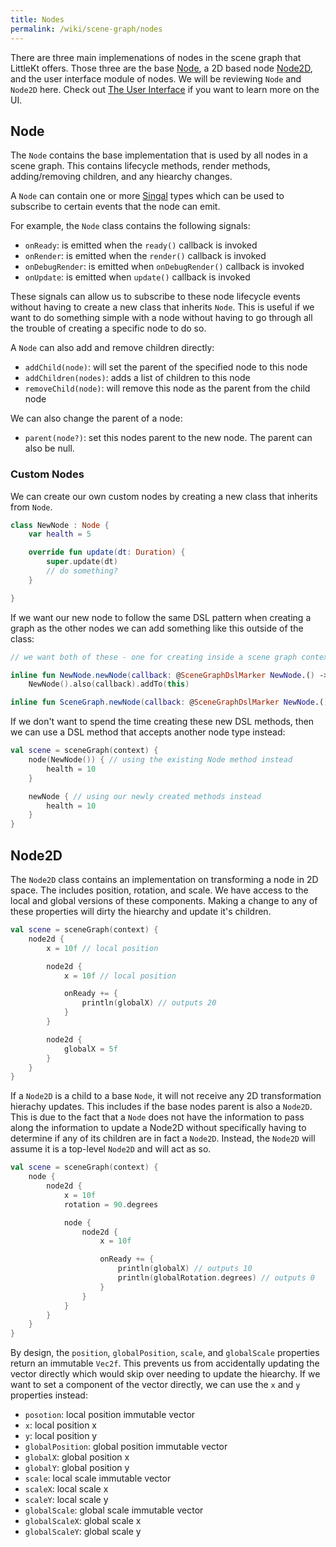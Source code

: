 ```yaml
---
title: Nodes
permalink: /wiki/scene-graph/nodes
---
```


There are three main implemenations of nodes in the scene graph that LittleKt offers. Those three are the base [Node](https://github.com/littlektframework/littlekt/blob/master/core/src/commonMain/kotlin/com/lehaine/littlekt/graph/node/Node.kt), a 2D based node [Node2D](https://github.com/littlektframework/littlekt/blob/master/core/src/commonMain/kotlin/com/lehaine/littlekt/graph/node/node2d/Node2D.kt), and the user interface module of nodes. We will be reviewing `Node` and `Node2D` here. Check out [The User Interface](/wiki/ui/the-user-interface) if you want to learn more on the UI.

## Node

The `Node` contains the base implementation that is used by all nodes in a scene graph. This contains lifecycle methods, render methods, adding/removing children, and any hiearchy changes.

A `Node` can contain one or more [Singal](https://github.com/littlektframework/littlekt/blob/master/core/src/commonMain/kotlin/com/lehaine/littlekt/util/signals.kt) types which can be used to subscribe to certain events that the node can emit.

For example, the `Node` class contains the following signals:

-   `onReady`: is emitted when the `ready()` callback is invoked
-   `onRender`: is emitted when the `render()` callback is invoked
-   `onDebugRender`: is emitted when `onDebugRender()` callback is invoked
-   `onUpdate`: is emitted when `update()` callback is invoked

These signals can allow us to subscribe to these node lifecycle events without having to create a new class that inherits `Node`. This is useful if we want to do something simple with a node without having to go through all the trouble of creating a specific node to do so.

A `Node` can also add and remove children directly:

-   `addChild(node)`: will set the parent of the specified node to this node
-   `addChildren(nodes)`: adds a list of children to this node
-   `removeChild(node)`: will remove this node as the parent from the child node

We can also change the parent of a node:

-   `parent(node?)`: set this nodes parent to the new node. The parent can also be null.

### Custom Nodes

We can create our own custom nodes by creating a new class that inherits from `Node`.

```kotlin
class NewNode : Node {
    var health = 5

    override fun update(dt: Duration) {
        super.update(dt)
        // do something?
    }

}
```

If we want our new node to follow the same DSL pattern when creating a graph as the other nodes we can add something like this outside of the class:

```kotlin
// we want both of these - one for creating inside a scene graph context and the other inside a node context

inline fun NewNode.newNode(callback: @SceneGraphDslMarker NewNode.() -> Unit = {}) =
    NewNode().also(callback).addTo(this)

inline fun SceneGraph.newNode(callback: @SceneGraphDslMarker NewNode.() -> Unit = {}) = root.newNode(callback)
```

If we don't want to spend the time creating these new DSL methods, then we can use a DSL method that accepts another node type instead:

```kotlin
val scene = sceneGraph(context) {
    node(NewNode()) { // using the existing Node method instead
        health = 10
    }

    newNode { // using our newly created methods instead
        health = 10
    }
}
```

## Node2D

The `Node2D` class contains an implementation on transforming a node in 2D space. The includes position, rotation, and scale. We have access to the local and global versions of these components. Making a change to any of these properties will dirty the hiearchy and update it's children.

```kotlin
val scene = sceneGraph(context) {
    node2d {
        x = 10f // local position

        node2d {
            x = 10f // local position

            onReady += {
                println(globalX) // outputs 20
            }
        }

        node2d {
            globalX = 5f
        }
    }
}
```

If a `Node2D` is a child to a base `Node`, it will not receive any 2D transformation hierachy updates. This includes if the base nodes parent is also a `Node2D`. This is due to the fact that a `Node` does not have the information to pass along the information to update a Node2D without specifically having to determine if any of its children are in fact a `Node2D`. Instead, the `Node2D` will assume it is a top-level `Node2D` and will act as so.

```kotlin
val scene = sceneGraph(context) {
    node {
        node2d {
            x = 10f
            rotation = 90.degrees

            node {
                node2d {
                    x = 10f

                    onReady += {
                        println(globalX) // outputs 10
                        println(globalRotation.degrees) // outputs 0
                    }
                }
            }
        }
    }
}
```

By design, the `position`, `globalPosition`, `scale`, and `globalScale` properties return an immutable `Vec2f`. This prevents us from accidentally updating the vector directly which would skip over needing to update the hiearchy. If we want to set a component of the vector directly, we can use the `x` and `y` properties instead:

-   `posotion`: local position immutable vector
-   `x`: local position x
-   `y`: local position y
-   `globalPosition`: global position immutable vector
-   `globalX`: global position x
-   `globalY`: global position y
-   `scale`: local scale immutable vector
-   `scaleX`: local scale x
-   `scaleY`: local scale y
-   `globalScale`: global scale immutable vector
-   `globalScaleX`: global scale x
-   `globalScaleY`: global scale y
